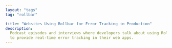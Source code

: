 ```yaml
---
layout: "tags"
tag: "rollbar"

title: "Websites Using Rollbar for Error Tracking in Production"
description:
  Podcast episodes and interviews where developers talk about using Rollbar 
  to provide real-time error tracking in their web apps.
---
```

